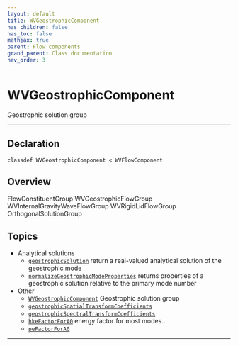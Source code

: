 ```yaml
---
layout: default
title: WVGeostrophicComponent
has_children: false
has_toc: false
mathjax: true
parent: Flow components
grand_parent: Class documentation
nav_order: 3
---
```


#  WVGeostrophicComponent

Geostrophic solution group


---

## Declaration

<div class="language-matlab highlighter-rouge"><div class="highlight"><pre class="highlight"><code>classdef WVGeostrophicComponent < WVFlowComponent</code></pre></div></div>

## Overview
  FlowConstituentGroup WVGeostrophicFlowGroup
  WVInternalGravityWaveFlowGroup
  WVRigidLidFlowGroup
  OrthogonalSolutionGroup
  


## Topics
+ Analytical solutions
  + [`geostrophicSolution`](/classes/flow-components/wvgeostrophiccomponent/geostrophicsolution.html) return a real-valued analytical solution of the geostrophic mode
  + [`normalizeGeostrophicModeProperties`](/classes/flow-components/wvgeostrophiccomponent/normalizegeostrophicmodeproperties.html) returns properties of a geostrophic solution relative to the primary mode number
+ Other
  + [`WVGeostrophicComponent`](/classes/flow-components/wvgeostrophiccomponent/wvgeostrophiccomponent.html) Geostrophic solution group
  + [`geostrophicSpatialTransformCoefficients`](/classes/flow-components/wvgeostrophiccomponent/geostrophicspatialtransformcoefficients.html) 
  + [`geostrophicSpectralTransformCoefficients`](/classes/flow-components/wvgeostrophiccomponent/geostrophicspectraltransformcoefficients.html) 
  + [`hkeFactorForA0`](/classes/flow-components/wvgeostrophiccomponent/hkefactorfora0.html) energy factor for most modes...
  + [`peFactorForA0`](/classes/flow-components/wvgeostrophiccomponent/pefactorfora0.html) 


---